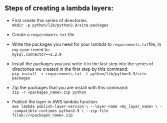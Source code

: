 ## Steps of creating a lambda layers:
- First create this series of directories.<br>
`mkdir -p python/lib/python3.9/site-packages`

- Create a `requirements.txt` file.

- Write the packages you need for your lambda to `requirements.txt`file, in my case i need to:<br>
`mysql.connector==2.2.9`

- Install the packages you just write it in the last step into the series of directories we created in the first step by this command:<br>
`pip install -r requirements.txt -t python/lib/python3.9/site-packages`

- Zip the packages that you are install with this command:<br>
`zip -r <packages_name>.zip python`

- Publish the layer in AWS lambda function. <br>
`aws lambda publish-layer-version \
    --layer-name <my_layer_name> \
    --compatible-runtimes python3.9 \
    --zip-file fileb://<packages_name>.zip`